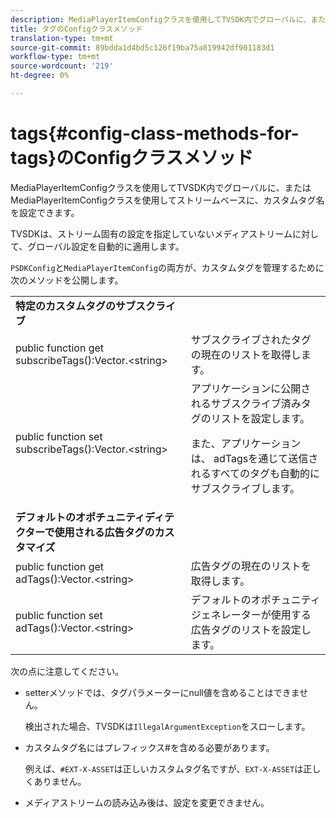 ```yaml
---
description: MediaPlayerItemConfigクラスを使用してTVSDK内でグローバルに、またはMediaPlayerItemConfigクラスを使用してストリームベースに、カスタムタグ名を設定できます。
title: タグのConfigクラスメソッド
translation-type: tm+mt
source-git-commit: 89bdda1d4bd5c126f19ba75a819942df901183d1
workflow-type: tm+mt
source-wordcount: '219'
ht-degree: 0%

---
```



# tags{#config-class-methods-for-tags}のConfigクラスメソッド

MediaPlayerItemConfigクラスを使用してTVSDK内でグローバルに、またはMediaPlayerItemConfigクラスを使用してストリームベースに、カスタムタグ名を設定できます。

TVSDKは、ストリーム固有の設定を指定していないメディアストリームに対して、グローバル設定を自動的に適用します。

`PSDKConfig`と`MediaPlayerItemConfig`の両方が、カスタムタグを管理するために次のメソッドを公開します。

<table id="table_B37A6C75270D47BC99258F2884AD6905"> 
 <tbody> 
  <tr> 
   <td colname="1"><b>特定のカスタムタグのサブスクライブ</b> </td> 
   <td colname="3"> </td>
  </tr> 
  <tr> 
   <td colname="col1"><span class="codeph"> public function get subscribeTags():Vector.&lt;string&gt;</span> </td> 
   <td colname="col2"> サブスクライブされたタグの現在のリストを取得します。 </td> 
  </tr> 
  <tr> 
   <td colname="col1"><span class="codeph"> public function set subscribeTags():Vector.&lt;string&gt;</span> </td> 
   <td colname="col2">アプリケーションに公開されるサブスクライブ済みタグのリストを設定します。 <p>また、アプリケーションは、<span class="codeph"> adTags</span>を通じて送信されるすべてのタグも自動的にサブスクライブします。 </p> </td> 
  </tr> 
  <tr> 
   <td colname="1"><b>デフォルトのオポチュニティディテクターで使用される広告タグのカスタマイズ  </b> </td> 
   <td colname="3"> </td>
  </tr> 
  <tr> 
   <td colname="col1"><span class="codeph"> public function get adTags():Vector.&lt;string&gt;</span> </td> 
   <td colname="col2"> 広告タグの現在のリストを取得します。 </td> 
  </tr> 
  <tr> 
   <td colname="col1"><span class="codeph"> public function set adTags():Vector.&lt;string&gt;</span> </td> 
   <td colname="col2"> デフォルトのオポチュニティジェネレーターが使用する広告タグのリストを設定します。 </td> 
  </tr> 
 </tbody> 
</table>

次の点に注意してください。

* setterメソッドでは、タグパラメーターにnull値を含めることはできません。

   検出された場合、TVSDKは`IllegalArgumentException`をスローします。
* カスタムタグ名にはプレフィックス#を含める必要があります。

   例えば、`#EXT-X-ASSET`は正しいカスタムタグ名ですが、`EXT-X-ASSET`は正しくありません。
* メディアストリームの読み込み後は、設定を変更できません。


